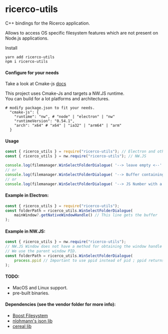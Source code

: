 # ricerco-utils
C++ bindings for the Ricerco application.

Allows to access OS specific filesystem features which are not present on Node.js applications.

Install
```shell
yarn add ricerco-utils
npm i ricerco-utils
```

#### Configure for your needs
Take a look at Cmake-js [docs](https://github.com/cmake-js/cmake-js)
<p>This project uses Cmake-Js and targets a NW.JS runtime.<br>
You can build for a lot platforms and architectures.<br></p>

```shell
# modify package.json to fit your needs.
  "cmake-js": {
    "runtime": "nw", # "node" | "electron" | "nw"
    "runtimeVersion": "0.54.1",
    "arch": "x64" # "x64" | "ia32" | "arm64" | "arm"
  }
```

#### Usage
```javascript
const { ricerco_utils } = require("ricerco-utils"); // Electron and other Node apps
const { ricerco_utils } = nw.require("ricerco-utils"); // NW.JS

console.log(filemanager.WinSelectFolderDialogue( '--> leave empty <--' )); // Cannot freeze the window input and bring the dialogue on top.
// or
console.log(filemanager.WinSelectFolderDialogue( '--> Buffer containing a window handle <--' ));
// or
console.log(filemanager.WinSelectFolderDialogue( '--> JS Number with a window PID <--' ));
```

#### Example in Electron:
```javascript
const { ricerco_utils } = require("ricerco-utils");
const folderPath = ricerco_utils.WinSelectFolderDialogue(
    mainWindow?.getNativeWindowHandle() // This line gets the buffer
);
```

#### Example in NW.JS:
```javascript
const { ricerco_utils } = nw.require("ricerco-utils");
// NW.JS Window does not have a method for obtaining the window handle so
// We use the parent window PID.
const folderPath = ricerco_utils.WinSelectFolderDialogue(
    process.ppid // Important to use ppid instead of pid ; ppid returns the parent window PID.
);
```

#### TODO:
  - MacOS and Linux support.
  - pre-built binaries.

#### Dependencies (see the vendor folder for more info):
  - [Boost Filesystem](https://github.com/boostorg/filesystem)
  - [nlohmann's json lib](https://github.com/nlohmann/json)
  - [cereal lib](https://github.com/USCiLab/cereal)